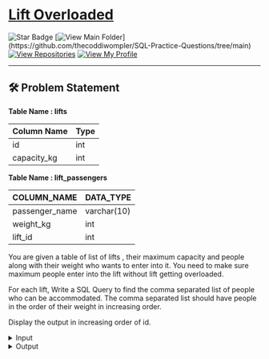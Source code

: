 # [Lift Overloaded](https://www.namastesql.com/coding-problem/15-lift-overloaded-part-1)
![Star Badge](https://img.shields.io/static/v1?label=%F0%9F%8C%9F&message=If%20Useful&style=style=flat&color=BC4E99)
[![View Main Folder](https://img.shields.io/badge/View-Main_Folder-971901?)](https://github.com/thecoddiwompler/SQL-Practice-Questions/tree/main)
[![View Repositories](https://img.shields.io/badge/View-My_Repositories-blue?logo=GitHub)](https://github.com/thecoddiwompler?tab=repositories)
[![View My Profile](https://img.shields.io/badge/View-My_Profile-green?logo=GitHub)](https://github.com/thecoddiwompler)

---

## 🛠️ Problem Statement

  <b>Table Name : lifts</b>

|  Column Name  |Type |
| ------------- | ------------- |
| id | int       |
| capacity_kg          | int   |


 <b>Table Name : lift_passengers</b>

| COLUMN_NAME    | DATA_TYPE   |
| ------------- | ------------- |
| passenger_name | varchar(10) |
| weight_kg      | int         |
| lift_id        | int         |

You are given a table of list of lifts , their maximum capacity and people along with their weight who wants to enter into it. You need to make sure maximum people enter into the lift without lift getting overloaded.

For each lift, Write a SQL Query to find the comma separated list of people who can be accommodated. The comma separated list should have people in the order of their weight in increasing order.

Display the output in increasing order of id.

 <details>
<summary>
Input
</summary>
<br>
  
  <b>Table Name: lifts</b>

|  id  |capacity_kg |
| ------------- | ------------- |
| 1 | 250 |
| 2 | 280 |

<b>Table Name: lift_passengers</b>

|  passenger_name  | weight_kg | lift_id |
| ------------- | ------------- | --- |
| Dheeraj | 78 | 1 |
| Adarsh | 70 | 1 | 
| Rahul | 80 | 1 |
| Srinivas | 85 | 1 |
| Dushyant | 95 | 1 |
| Priti | 50 | 2 |
| Neha | 53 | 2 | 
| Vimal | 58 | 2 |
| Himanshi | 62 | 2 |
| Akshay | 73 | 2 |
| Devendra | 78 | 2 |
| Amrendra | 83 | 2 |


</details>

<details>
<summary>
Output
</summary>

<br>

| id |      passenger_list    |   
|----|---------------------------|
| 1 | Adarsh,Dheeraj,Rahul |
| 2 | Priti,Neha,Vimal,Himanshi |